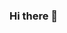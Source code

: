 ### Hi there 👋
<!--
## GitHub Stats For Public Repositories
![Markus's GitHub stats](https://github-readme-stats.vercel.app/api?username=Marstar03&show_icons=true&theme=cobalt)
-->
<!--
**Marstar03/Marstar03** is a ✨ _special_ ✨ repository because its `README.md` (this file) appears on your GitHub profile.

Here are some ideas to get you started:

- 🔭 I’m currently working on ...
- 🌱 I’m currently learning ...
- 👯 I’m looking to collaborate on ...
- 🤔 I’m looking for help with ...
- 💬 Ask me about ...
- 📫 How to reach me: ...
- 😄 Pronouns: ...
- ⚡ Fun fact: ...
-->
